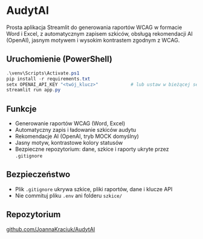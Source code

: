 # AudytAI

Prosta aplikacja Streamlit do generowania raportów WCAG w formacie Word i Excel, z automatycznym zapisem szkiców, obsługą rekomendacji AI (OpenAI), jasnym motywem i wysokim kontrastem zgodnym z WCAG.

## Uruchomienie (PowerShell)

```powershell
.\venv\Scripts\Activate.ps1
pip install -r requirements.txt
setx OPENAI_API_KEY "<twój_klucz>"            # lub ustaw w bieżącej sesji: $env:OPENAI_API_KEY = '<twój_klucz>'
streamlit run app.py
```

## Funkcje

- Generowanie raportów WCAG (Word, Excel)
- Automatyczny zapis i ładowanie szkiców audytu
- Rekomendacje AI (OpenAI, tryb MOCK domyślny)
- Jasny motyw, kontrastowe kolory statusów
- Bezpieczne repozytorium: dane, szkice i raporty ukryte przez `.gitignore`

## Bezpieczeństwo

- Plik `.gitignore` ukrywa szkice, pliki raportów, dane i klucze API
- Nie commituj pliku `.env` ani folderu `szkice/`

## Repozytorium

[github.com/JoannaKraciuk/AudytAI](https://github.com/JoannaKraciuk/AudytAI)
